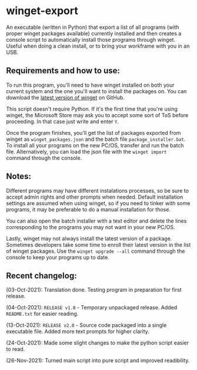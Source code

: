 # **winget-export**
An executable (written in Python) that export a list of all programs (with proper winget packages available) currently installed and then creates a console script to automatically install those programs through winget. Useful when doing a clean install, or to bring your workframe with you in an USB.

## Requirements and how to use:
To run this program, you'll need to have winget installed on both your current system and the one you'll want to install the packages on. You can download the [latest version of winget](https://github.com/microsoft/winget-cli) on GitHub.

This script doesn't require Python. If it's the first time that you're using winget, the Microsoft Store may ask you to accept some sort of ToS before proceeding. In that case just write and enter `Y`.

Once the program finishes, you'll get the list of packages exported from winget as `winget_packages.json` and the batch file `package_installer.bat`. To install all your programs on the new PC/OS, transfer and run the batch file. Alternatively, you can load the json file with the `winget import` command through the console.

## Notes:

Different programs may have different instalations processes, so be sure to accept admin rights and other prompts when needed. Default installation settings are assumed when using winget, so if you need to tinker with some programs, it may be preferable to do a manual installation for those.

You can also open the batch installer with a text editor and delete the lines corresponding to the programs you may not want in your new PC/OS.

Lastly, winget may not always install the latest version of a package. Sometimes developers take some time to enroll their latest version in the list of winget packages. Use the `winget upgrade --all` command through the console to keep your programs up to date.

## Recent changelog:

(03-Oct-2021): Translation done. Testing program in preparation for first release.

(04-Oct-2021): `RELEASE v1.0` - Temporary unpackaged release. Added `README.txt` for easier reading.

(13-Oct-2021): `RELEASE v2.0` - Source code packaged into a single executable file. Added more text prompts for higher clarity.

(24-Oct-2021): Made some slight changes to make the python script easier to read.

(26-Nov-2021): Turned main script into pure script and improved readibility.
